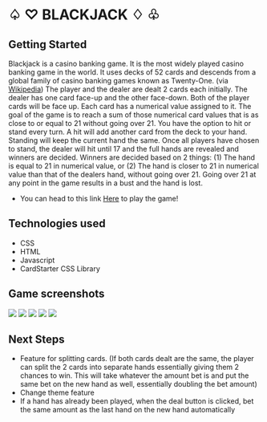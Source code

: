 # ♤ ♡ BLACKJACK ♢ ♧

## Getting Started

Blackjack is a casino banking game. It is the most widely played casino banking game in the world. It uses decks of 52 cards and descends from a global family of casino banking games known as Twenty-One. (via [Wikipedia](https://en.wikipedia.org/wiki/Blackjack)) The player and the dealer are dealt 2 cards each initially. The dealer has one card face-up and the other face-down. Both of the player cards will be face up. Each card has a numerical value assigned to it. The goal of the game is to reach a sum of those numerical card values that is as close to or equal to 21 without going over 21. You have the option to hit or stand every turn. A hit will add another card from the deck to your hand. Standing will keep the current hand the same. Once all players have chosen to stand, the dealer will hit until 17 and the full hands are revealed and winners are decided. Winners are decided based on 2 things: (1) The hand is equal to 21 in numerical value, or (2) The hand is closer to 21 in numerical value than that of the dealers hand, without going over 21. Going over 21 at any point in the game results in a bust and the hand is lost.

- You can head to this link [Here](https://lmikszta1.github.io/Blackjack-Project/) to play the game!

## Technologies used

- CSS
- HTML
- Javascript
- CardStarter CSS Library

## Game screenshots

<img src="https://i.imgur.com/VxFSHQY.png">
<img src="https://i.imgur.com/Nd1oUNl.png">
<img src="https://i.imgur.com/u42Cj5C.png">
<img src="https://i.imgur.com/4rIuVmC.png">
<img src="https://i.imgur.com/HBL874c.png">

## Next Steps

- Feature for splitting cards. (If both cards dealt are the same, the player can split the 2 cards into separate hands essentially giving them 2 chances to win. This will take whatever the amount bet is and put the same bet on the new hand as well, essentially doubling the bet amount)
- Change theme feature
- If a hand has already been played, when the deal button is clicked, bet the same amount as the last hand on the new hand automatically
